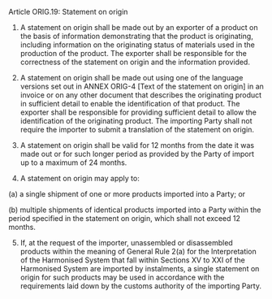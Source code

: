 Article ORIG.19: Statement on origin

1. A statement on origin shall be made out by an exporter of a product on the basis of information demonstrating that the product is originating, including information on the originating status of materials used in the production of the product. The exporter shall be responsible for the correctness of the statement on origin and the information provided.
 

2. A statement on origin shall be made out using one of the language versions set out in ANNEX ORIG-4 [Text of the statement on origin] in an invoice or on any other document that describes the originating product in sufficient detail to enable the identification of that product. The exporter shall be responsible for providing sufficient detail to allow the identification of the originating product. The importing Party shall not require the importer to submit a translation of the statement on origin.

3. A statement on origin shall be valid for 12 months from the date it was made out or for such longer period as provided by the Party of import up to a maximum of 24 months.

4. A statement on origin may apply to:

(a) a single shipment of one or more products imported into a Party; or

(b) multiple shipments of identical products imported into a Party within the period specified in the statement on origin, which shall not exceed 12 months.

5. If, at the request of the importer, unassembled or disassembled products within the meaning of General Rule 2(a) for the Interpretation of the Harmonised System that fall within Sections XV to XXI of the Harmonised System are imported by instalments, a single statement on origin for such products may be used in accordance with the requirements laid down by the customs authority of the importing Party.
